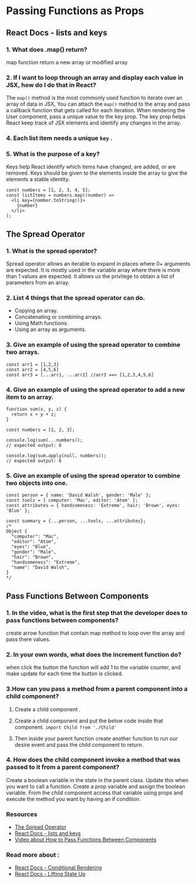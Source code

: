 # Passing Functions as Props

## React Docs - lists and keys
### 1. What does .map() return?
map function return a new array or modified array

### 2. If I want to loop through an array and display each value in JSX, how do I do that in React?
The `map()` method is the most commonly used function to iterate over an array of data in JSX, You can attach the `map()` method to the array and pass a callback function that gets called for each iteration. When rendering the User component, pass a unique value to the key prop. The key prop helps React keep track of JSX elements and identify any changes in the array.

### 4. Each list item needs a unique `key` .

### 5. What is the purpose of a key?
Keys help React identify which items have changed, are added, or are removed. Keys should be given to the elements inside the array to give the elements a stable identity.

```
const numbers = [1, 2, 3, 4, 5];
const listItems = numbers.map((number) =>
  <li key={number.toString()}>
    {number}
  </li>
);
```


## The Spread Operator 

### 1. What is the spread operator?
Spread operator allows an iterable to expand in places where 0+ arguments are expected. It is mostly used in the variable array where there is more than 1 values are expected. It allows us the privilege to obtain a list of parameters from an array.

### 2. List 4 things that the spread operator can do.
* Copying an array.
* Concatenating or combining arrays.
* Using Math functions.
* Using an array as arguments.

### 3. Give an example of using the spread operator to combine two arrays.

```
const arr1 = [1,2,3]
const arr2 = [4,5,6]
const arr3 = [...arr1, ...arr2] //arr3 ==> [1,2,3,4,5,6]
```

### 4. Give an example of using the spread operator to add a new item to an array.

```
function sum(x, y, z) {
  return x + y + z;
}

const numbers = [1, 2, 3];

console.log(sum(...numbers));
// expected output: 6

console.log(sum.apply(null, numbers));
// expected output: 6
```

### 5. Give an example of using the spread operator to combine two objects into one.

```
const person = { name: 'David Walsh', gender: 'Male' };
const tools = { computer: 'Mac', editor: 'Atom' };
const attributes = { handsomeness: 'Extreme', hair: 'Brown', eyes: 'Blue' };

const summary = {...person, ...tools, ...attributes};
/*
Object {
  "computer": "Mac",
  "editor": "Atom",
  "eyes": "Blue",
  "gender": "Male",
  "hair": "Brown",
  "handsomeness": "Extreme",
  "name": "David Walsh",
}
*/
```

## Pass Functions Between Components
### 1. In the video, what is the first step that the developer does to pass functions between components?
create arrow function that contain map method to loop over the array and pass there values.


### 2. In your own words, what does the increment function do?
when click the button the function will add 1 to the variable counter, and make update for each time the button is clicked.

### 3.How can you pass a method from a parent component into a child component?
1. Create a child component .
2. Create a child component and put the below code inside that component.
`import Child from './Child'`

3. Then inside your parent function create another function to run our desire event and pass the child component to return.

### 4. How does the child component invoke a method that was passed to it from a parent component?
Create a boolean variable in the state in the parent class. Update this when you want to call a function. Create a prop variable and assign the boolean variable. From the child component access that variable using props and execute the method you want by having an if condition.

### Resources
* [The Spread Operator](https://medium.com/coding-at-dawn/how-to-use-the-spread-operator-in-javascript-b9e4a8b06fab)
* [React Docs - lists and keys](https://reactjs.org/docs/lists-and-keys.html)
* [Video about How to Pass Functions Between Components](https://www.youtube.com/watch?v=c05OL7XbwXU)
### Read more about :
* [React Docs - Conditional Rendering](https://reactjs.org/docs/conditional-rendering.html)
* [React Docs - Lifting State Up ](https://reactjs.org/docs/lifting-state-up.html)
